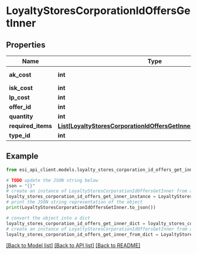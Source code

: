 # LoyaltyStoresCorporationIdOffersGetInner


## Properties

Name | Type | Description | Notes
------------ | ------------- | ------------- | -------------
**ak_cost** | **int** | Analysis kredit cost | [optional] 
**isk_cost** | **int** |  | 
**lp_cost** | **int** |  | 
**offer_id** | **int** |  | 
**quantity** | **int** |  | 
**required_items** | [**List[LoyaltyStoresCorporationIdOffersGetInnerRequiredItemsInner]**](LoyaltyStoresCorporationIdOffersGetInnerRequiredItemsInner.md) |  | 
**type_id** | **int** |  | 

## Example

```python
from esi_api_client.models.loyalty_stores_corporation_id_offers_get_inner import LoyaltyStoresCorporationIdOffersGetInner

# TODO update the JSON string below
json = "{}"
# create an instance of LoyaltyStoresCorporationIdOffersGetInner from a JSON string
loyalty_stores_corporation_id_offers_get_inner_instance = LoyaltyStoresCorporationIdOffersGetInner.from_json(json)
# print the JSON string representation of the object
print(LoyaltyStoresCorporationIdOffersGetInner.to_json())

# convert the object into a dict
loyalty_stores_corporation_id_offers_get_inner_dict = loyalty_stores_corporation_id_offers_get_inner_instance.to_dict()
# create an instance of LoyaltyStoresCorporationIdOffersGetInner from a dict
loyalty_stores_corporation_id_offers_get_inner_from_dict = LoyaltyStoresCorporationIdOffersGetInner.from_dict(loyalty_stores_corporation_id_offers_get_inner_dict)
```
[[Back to Model list]](../README.md#documentation-for-models) [[Back to API list]](../README.md#documentation-for-api-endpoints) [[Back to README]](../README.md)


